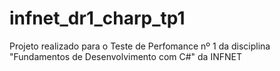 # infnet_dr1_charp_tp1
Projeto realizado para o Teste de Perfomance nº 1 da disciplina "Fundamentos de Desenvolvimento com C#" da INFNET
